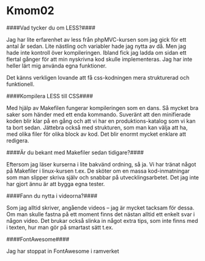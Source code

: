 Kmom02
===============================

####Vad tycker du om LESS?####

Jag har lite erfarenhet av less från phpMVC-kursen som jag gick för ett antal år sedan. Lite nästling och variabler hade jag nytta av då. Men jag hade inte kontroll över kompileringen. Ibland fick jag ladda om sidan ett flertal gånger för att min nyskrivna kod skulle implementeras. Jag har inte heller lärt mig använda egna funktioner.

Det känns verkligen lovande att få css-kodningen mera strukturerad och funktionell.

####Kompilera LESS till CSS####

Med hjälp av Makefilen fungerar kompileringen som en dans. Så mycket bra saker som händer med ett enda kommando. Suveränt att den minifierade koden blir klar på en gång och att vi har en produktions-katalog som vi kan ta bort sedan. Jättebra också med strukturen, som man kan välja att ha, med olika filer för olika block av kod. Det blir enormt mycket enklare att redigera.

####Är du bekant med Makefiler sedan tidigare?####

Eftersom jag läser kurserna i lite bakvänd ordning, så ja. Vi har tränat något på Makefiler i linux-kursen t.ex. De sköter om en massa kod-inmatningar som man slipper skriva själv och snabbar på utvecklingsarbetet. Det jag inte har gjort ännu är att bygga egna tester.

####Fann du nytta i videorna?####

Som jag alltid skriver, angående videos – jag är mycket tacksam för dessa. Om man skulle fastna på ett moment finns det nästan alltid ett enkelt svar i någon video. Det brukar också slinka in något extra tips, som inte finns med i texten, hur man gör på smartast sätt t.ex.

####FontAwesome####

Jag har stoppat in FontAwesome i ramverket
